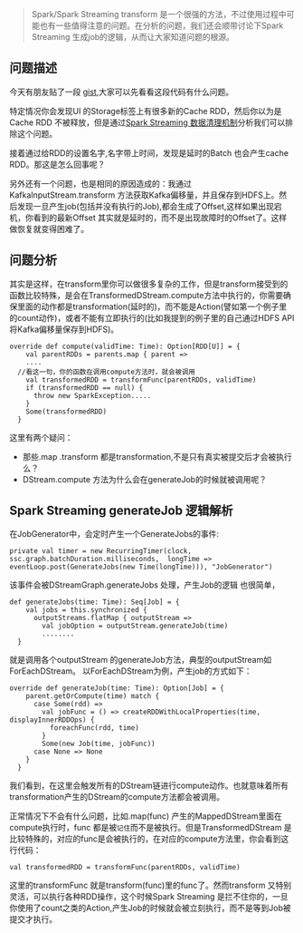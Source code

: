 > Spark/Spark Streaming transform 是一个很强的方法，不过使用过程中可能也有一些值得注意的问题。在分析的问题，我们还会顺带讨论下Spark Streaming 生成job的逻辑，从而让大家知道问题的根源。

## 问题描述

今天有朋友贴了一段 [gist](https://github.com/cfmcgrady/SparkStreamingStudy/blob/master/src/main/scala/test/QueueStream.scala),大家可以先看看这段代码有什么问题。

特定情况你会发现UI 的Storage标签上有很多新的Cache RDD，然后你以为是Cache RDD 不被释放，但是通过[Spark Streaming 数据清理机制](http://www.jianshu.com/p/f068afb23c77)分析我们可以排除这个问题。

接着通过给RDD的设置名字,名字带上时间，发现是延时的Batch 也会产生cache RDD。那这是怎么回事呢？

另外还有一个问题，也是相同的原因造成的：我通过KafkaInputStream.transform 方法获取Kafka偏移量，并且保存到HDFS上。然后发现一旦产生job(包括并没有执行的Job),都会生成了Offset,这样如果出现宕机，你看到的最新Offset 其实就是延时的，而不是出现故障时的Offset了。这样做恢复就变得困难了。

## 问题分析

其实是这样，在transform里你可以做很多复杂的工作，但是transform接受到的函数比较特殊，是会在TransformedDStream.compute方法中执行的，你需要确保里面的动作都是transformation(延时的)，而不能是Action(譬如第一个例子里的count动作)，或者不能有立即执行的(比如我提到的例子里的自己通过HDFS API 将Kafka偏移量保存到HDFS)。

```
override def compute(validTime: Time): Option[RDD[U]] = {
    val parentRDDs = parents.map { parent => 
    ....
  //看这一句，你的函数在调用compute方法时，就会被调用
    val transformedRDD = transformFunc(parentRDDs, validTime)
    if (transformedRDD == null) {
      throw new SparkException.....
    }
    Some(transformedRDD)
  }
```

这里有两个疑问：

* 那些.map .transform 都是transformation,不是只有真实被提交后才会被执行么？
* DStream.compute 方法为什么会在generateJob的时候就被调用呢？

## Spark Streaming generateJob 逻辑解析

在JobGenerator中，会定时产生一个GenerateJobs的事件:

```
private val timer = new RecurringTimer(clock, ssc.graph.batchDuration.milliseconds,  longTime => eventLoop.post(GenerateJobs(new Time(longTime))), "JobGenerator")
```
该事件会被DStreamGraph.generateJobs 处理，产生Job的逻辑 也很简单，

```
def generateJobs(time: Time): Seq[Job] = {   
    val jobs = this.synchronized {
      outputStreams.flatMap { outputStream =>
        val jobOption = outputStream.generateJob(time)
        ........    
  }
```

就是调用各个outputStream 的generateJob方法，典型的outputStream如ForEachDStream。 以ForEachDStream为例，产生job的方式如下：

```
override def generateJob(time: Time): Option[Job] = {
    parent.getOrCompute(time) match {
      case Some(rdd) =>
        val jobFunc = () => createRDDWithLocalProperties(time, displayInnerRDDOps) {
          foreachFunc(rdd, time)
        }
        Some(new Job(time, jobFunc))
      case None => None
    }
  }
```

我们看到，在这里会触发所有的DStream链进行compute动作。也就意味着所有transformation产生的DStream的compute方法都会被调用。

正常情况下不会有什么问题，比如.map(func) 产生的MappedDStream里面在compute执行时，func 都是被`记住`而不是被执行。但是TransformedDStream 是比较特殊的，对应的func是会被执行的，在对应的compute方法里，你会看到这行代码：

```
val transformedRDD = transformFunc(parentRDDs, validTime)
```

这里的transformFunc 就是transform(func)里的func了。然而transform 又特别灵活，可以执行各种RDD操作，这个时候Spark Streaming 是拦不住你的，一旦你使用了count之类的Action,产生Job的时候就会被立刻执行，而不是等到Job被提交才执行。
